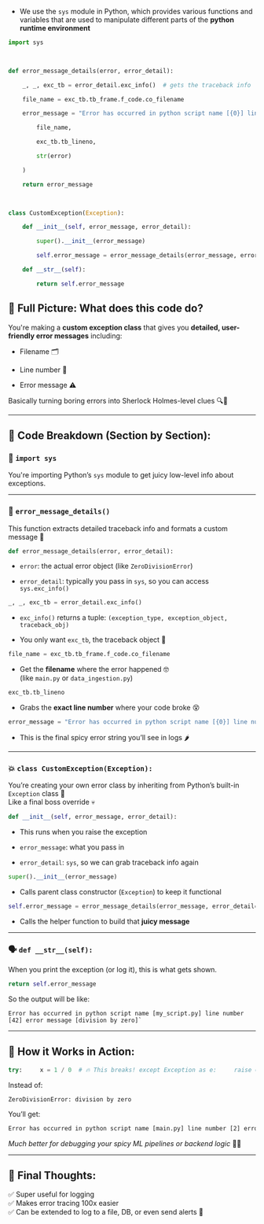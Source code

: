- We use the `sys` module in Python, which provides various functions and variables that are used to manipulate different parts of the **python runtime environment**

```python
import sys

  

def error_message_details(error, error_detail):

    _, _, exc_tb = error_detail.exc_info()  # gets the traceback info

    file_name = exc_tb.tb_frame.f_code.co_filename

    error_message = "Error has occurred in python script name [{0}] line number [{1}] error message [{2}]".format(

        file_name,

        exc_tb.tb_lineno,

        str(error)

    )

    return error_message

  

class CustomException(Exception):

    def __init__(self, error_message, error_detail):

        super().__init__(error_message)

        self.error_message = error_message_details(error_message, error_detail=error_detail)

    def __str__(self):

        return self.error_message
```
## 📜 Full Picture: What does this code do?

You're making a **custom exception class** that gives you **detailed, user-friendly error messages** including:

- Filename 🗂️
    
- Line number 🔢
    
- Error message ⚠️
    

Basically turning boring errors into Sherlock Holmes-level clues 🔍🧠

---

## 🧠 Code Breakdown (Section by Section):

### 🧩 `import sys`

You're importing Python’s `sys` module to get juicy low-level info about exceptions.

---

### 🔧 `error_message_details()`

This function extracts detailed traceback info and formats a custom message 💌


```python
def error_message_details(error, error_detail):
```

- `error`: the actual error object (like `ZeroDivisionError`)
    
- `error_detail`: typically you pass in `sys`, so you can access `sys.exc_info()`

``` python
_, _, exc_tb = error_detail.exc_info()
```

- `exc_info()` returns a tuple: `(exception_type, exception_object, traceback_obj)`
    
- You only want `exc_tb`, the traceback object 🧾

```python
file_name = exc_tb.tb_frame.f_code.co_filename
```

- Get the **filename** where the error happened 🤓  
    (like `main.py` or `data_ingestion.py`)
    
```python
exc_tb.tb_lineno
```

- Grabs the **exact line number** where your code broke 😵
    
```python 
error_message = "Error has occurred in python script name [{0}] line number [{1}] error message [{2}]".format(...)
```

- This is the final spicy error string you’ll see in logs 🌶️
    

---

### 💥 `class CustomException(Exception):`

You’re creating your own error class by inheriting from Python’s built-in `Exception` class 😤  
Like a final boss override 💀


```python
def __init__(self, error_message, error_detail):
```

- This runs when you raise the exception
    
- `error_message`: what you pass in
    
- `error_detail`: `sys`, so we can grab traceback info again


```python
super().__init__(error_message)
```

- Calls parent class constructor (`Exception`) to keep it functional
    
```python
self.error_message = error_message_details(error_message, error_detail=error_detail)
```

- Calls the helper function to build that **juicy message**
    

---

### 🗣️ `def __str__(self):`

When you print the exception (or log it), this is what gets shown.

```python
return self.error_message
```

So the output will be like:

```
Error has occurred in python script name [my_script.py] line number [42] error message [division by zero]`
```

---

## 🧪 How it Works in Action:


```python
try:     x = 1 / 0  # 🔥 This breaks! except Exception as e:     raise CustomException(e, sys)
```

Instead of:

```vbnet
ZeroDivisionError: division by zero
```
You’ll get:

```txt
Error has occurred in python script name [main.py] line number [2] error message [division by zero]
```
_Much better for debugging your spicy ML pipelines or backend logic_ 😤🍜

---

## 🌈 Final Thoughts:

✅ Super useful for logging  
✅ Makes error tracing 100x easier  
✅ Can be extended to log to a file, DB, or even send alerts 🚨